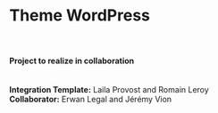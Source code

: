 <h1> Theme WordPress</h1><br/>
<h4>Project to realize in collaboration</h4><br/>
<strong>Integration Template:</strong> Laila Provost and Romain Leroy<br/>
<strong>Collaborator:</strong> Erwan Legal and Jérémy Vion
